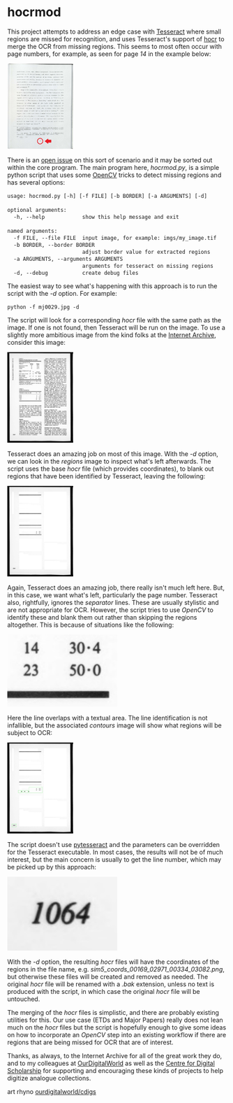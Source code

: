 hocrmod
=======

This project attempts to address an edge case with [Tesseract](https://github.com/tesseract-ocr/tesseract) where small
regions are missed for recognition, and uses Tesseract's support of [hocr](https://en.wikipedia.org/wiki/HOCR) to merge 
the OCR from missing regions. This seems to most often occur with page numbers, for example, as seen for page _14_ in the 
example below:

<img src="https://github.com/OurDigitalWorld/hocrmod/blob/main/misc/mj0029.jpg?raw=true" width="30%" height="30%">

There is an [open issue](https://github.com/tesseract-ocr/tesseract/issues/3446) on this sort of scenario and
it may be sorted out within the core program.  The main program here, _hocrmod.py_, is a simple python script that uses some
[OpenCV](https://opencv.org/) tricks to detect missing regions and has several options:

```
usage: hocrmod.py [-h] [-f FILE] [-b BORDER] [-a ARGUMENTS] [-d]

optional arguments:
  -h, --help            show this help message and exit

named arguments:
  -f FILE, --file FILE  input image, for example: imgs/my_image.tif
  -b BORDER, --border BORDER
                        adjust border value for extracted regions
  -a ARGUMENTS, --arguments ARGUMENTS
                        arguments for tesseract on missing regions
  -d, --debug           create debug files
```

The easiest way to see what's happening with this approach is to run the script with the _-d_ option. For example:

```
python -f mj0029.jpg -d
```

The script will look for a corresponding _hocr_ file with the same path as the image. If one is not found, then
Tesseract will be run on the image. To use a slightly more ambitious image from the kind folks at the
[Internet Archive](https://archive.org/), consider this image:

<img src="https://github.com/OurDigitalWorld/hocrmod/blob/main/misc/sim5.jpg?raw=true" width="30%" height="30%">

Tesseract does an amazing job on most of this image. With the _-d_ option, we can look in the _regions_ image
to inspect what's left afterwards. The script uses the base _hocr_ file (which provides coordinates), to blank out 
regions that have been identified by Tesseract, leaving the following:

<img src="https://github.com/OurDigitalWorld/hocrmod/blob/main/misc/sim5_regions.jpg?raw=true" width="30%" height="30%">

Again, Tesseract does an amazing job, there really isn't much left here. But, in this case, we want what's left, particularly
the page number. Tesseract also, rightfully, ignores the _separator_ lines. These are usually stylistic and 
are not appropriate for OCR. However, the script tries to use _OpenCV_ to identify these and blank them out rather
than skipping the regions altogether. This is because of situations like the following:

<img src="https://github.com/OurDigitalWorld/hocrmod/blob/main/misc/sim5_ex.jpg?raw=true" width="50%" height="50%">

Here the line overlaps with a textual area. The line identification is not infallible, but the associated
_contours_ image will show what regions will be subject to OCR:

<img src="https://github.com/OurDigitalWorld/hocrmod/blob/main/misc/sim5_contours.jpg?raw=true" width="30%" height="30%">

The script doesn't use [pytesseract](https://pypi.org/project/pytesseract/) and the parameters can be overridden for
the Tesseract executable. In most cases, the results will not be of much interest, but the main concern is usually
to get the line number, which may be picked up by this approach:

<img src="https://github.com/OurDigitalWorld/hocrmod/blob/main/misc/sim5_coords_00169_02971_00334_03082.png?raw=true" width="50%" height="50%">

With the _-d_ option, the resulting _hocr_ files will have the coordinates of the regions in the file name, e.g.
_sim5_coords_00169_02971_00334_03082.png_, but otherwise these files will be created and removed as needed. The
original _hocr_ file will be renamed with a _.bak_ extension, unless no text is produced with the script, in
which case the original _hocr_ file will be untouched.

The merging of the _hocr_ files is simplistic, and there are probably existing utilities for this. Our use case
(ETDs and Major Papers) really does not lean much on the _hocr_ files but the script is hopefully enough
to give some ideas on how to incorporate an _OpenCV_ step into an existing workflow if there are regions
that are being missed for OCR that are of interest.

Thanks, as always, to the Internet Archive for all of the great work they do,
and to my colleagues at [OurDigitalWorld](https://ourdigitalworld.net/) as well as the 
[Centre for Digital Scholarship](https://cdigs.uwindsor.ca/) for supporting
and encouraging these kinds of projects to help digitize analogue collections.

art rhyno [ourdigitalworld/cdigs](https://github.com/artunit)

